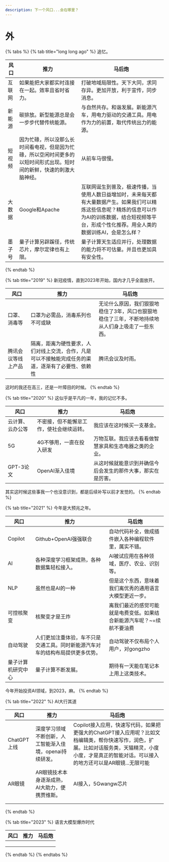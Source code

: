 ```yaml
---
description: 下一个风口...会在哪里？
---
```


# 外

{% tabs %}
{% tab title="long long ago" %}
追忆。

| 风口  | 推力                                                          | 马后炮                                                                                                      |
| --- | ----------------------------------------------------------- | -------------------------------------------------------------------------------------------------------- |
| 互联网 | 如果能把大家都实时连接在一起。效率且省时省力。                                     | 打破地域局限性。天下大同，求同存异。更加开放，利于宣传，同步消息。                                                                        |
| 新能源 | 碳排放。新型能源总是会一步步代替传统能源。                                       | 与自然共存。和谐发展。新能源汽车，用电力驱动的交通工具。用电作为力的前置，取代传统出力的能源。                                                          |
| 短视频 | 因为忙碌，所以没那么长时间看电视，但是因为忙碌，所以空闲时间更多的以短时间形式出现。短时间的新鲜，快速的刺激大脑神经。 | 从前车马很慢。                                                                                                  |
| 大数据 | Google和Apache                                               | 互联网诞生到普及，极速传播，当使用人数日益增加时，未来每天都有大量数据产生。如果我们可以精炼这些信息呢？精炼的信息可以作为AI的训练数据，结合短视频等平台，形成个性化推荐。用全人类的数据训练AI，会是怎么样？ |
| 墨子号 | 量子计算另辟蹊径，传统芯片，摩尔定律也有上限。                                     | 量子计算天生适应并行，处理数据的能力将不可估量。并且也更加具有安全性。                                                                      |
{% endtab %}

{% tab title="2019" %}
新冠疫情，直到2023年开始，国内才几乎全面放开。

| 风口        | 推力                                                | 马后炮                                               |
| --------- | ------------------------------------------------- | ------------------------------------------------- |
| 口罩、消毒等    | 口罩为必需品，消毒系列也不可或缺                                  | 无论什么原因，我们狠狠地稳住了3年，风口也狠狠地稳住了三年，不断地持续地从人们身上吸走了一些东西。 |
| 腾讯会议等线上产品 | 隔离，距离为硬性要求，人们对线上交流，合作，凡是可以不接触能完成任务的渠道，逐渐有了必要性、依赖性 | 腾讯会议及时雨。                                          |

这时的我还在高三，还是一叶障目的时候。
{% endtab %}

{% tab title="2020" %}
这似乎是平凡的一年，我的记忆不多。

| 风口       | 推力                   | 马后炮                            |
| -------- | -------------------- | ------------------------------ |
| 云计算、云办公等 | 不密接，但不能懈怠工作，使社会继续运转。 | 我应该在这时候买一支基金。                  |
| 5G       | 4G不够用，一直在投入研发        | 万物互联。我应该去看看做智慧家具和生态电器之类的企业。    |
| GPT-3论文  | OpenAI渐入佳境           | 从这时候就能意识到并确信今后会发生的那件大事，那实在是厉害。 |

其实这时候这些事我一个也没意识到，都是后续补写以前才发觉的。
{% endtab %}

{% tab title="2021" %}
今年是大预兆之年。

| 风口        | 推力                                      | 马后炮                                   |
| --------- | --------------------------------------- | ------------------------------------- |
| Copilot   | Github+OpenAI强强联合                       | 自动代码补全，做成插件嵌入各种编程软件里，属实不错。            |
| AI        | 各种深度学习框架成熟，各种数据集轻松接入。                   | AI被试应用在各种领域，医疗、农业、识别等。                |
| NLP       | 虽然也是AI的一种                               | 但是这个东西，意味着我们离优秀的通用语言大模型更近一步。          |
| 可控核聚变     | 核聚变才是王炸                                 | 离我们最近的感觉可能就是电费变低。如果结合新能源汽车呢？\~=续航不要油费 |
| 自动驾驶      | 人们更加注重体验，车不只是交通工具。同时新能源汽车对车的结构布局提供更多优势。 | 自动驾驶不仅布局个人用户，对gongzho                 |
| 量子计算机研究中心 | 量子计算不断发展。                               | 期待有一天能在笔记本上用上这类技术。                    |

今年开始投资AI领域，到2023，麻。
{% endtab %}

{% tab title="2022" %}
AI大行其道

| 风口        | 推力                              | 马后炮                                                                                                           |
| --------- | ------------------------------- | ------------------------------------------------------------------------------------------------------------- |
| ChatGPT上线 | 深度学习领域不断创新，人工智能渐入佳境，openai持续研发。 | Copilot接入应用，快速写代码，如果把更强大的ChatGPT接入应用呢？比如文档编辑类，帮你快速写作，润色，扩展。比如对话服务类，天猫精灵，小度小度，才是真正的智能对话。可以接入的地方还可以是AR眼镜...无限可能 |
| AR眼镜      | AR眼镜技术本身逐渐成熟，AI大助力，便携贾维斯。       | AI接入，5Gwangw芯片                                                                                                |
|           |                                 |                                                                                                               |
|           |                                 |                                                                                                               |
{% endtab %}

{% tab title="2023" %}
语言大模型爆炸时代

| 风口 | 推力 | 马后炮 |
| -- | -- | --- |
|    |    |     |
|    |    |     |
|    |    |     |
{% endtab %}
{% endtabs %}

